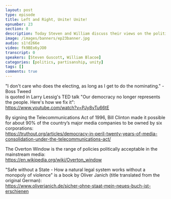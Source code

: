 ```yaml
---
layout: post
type: episode
title: Left and Right, Unite! Unite!
epnumber: 23
section: 0
description: Today Steven and William discuss their views on the political division into the left and right wings. They argue that this differentiation is unnecessary and artificial, as both groups have much to offer, but to solve different problems. This insight underlines how they should complement each other, rather than get at each other's throats.
image: /images/banners/ep23banner.jpg
audio: s1!d266e
video: fk9BEo6yJO0
transcript: 0
speakers: [Steven Guscott, William Blacoe]
categories: [politics, partisanship, unity]
tags: []
comments: true
---
```

"I don't care who does the electing, as long as I get to do the nominating." - Boss Tweed<br>
is quoted in Larry Lessig's TED talk "Our democracy no longer represents the people. Here's how we fix it":<br>
<a href="https://www.youtube.com/watch?v=PJy8vTu66tE">https://www.youtube.com/watch?v=PJy8vTu66tE</a>

By signing the Telecommunications Act of 1996, Bill Clinton made it possible for about 90% of the country’s major media companies to be owned by six corporations:<br>
<a href="https://truthout.org/articles/democracy-in-peril-twenty-years-of-media-consolidation-under-the-telecommunications-act/">https://truthout.org/articles/democracy-in-peril-twenty-years-of-media-consolidation-under-the-telecommunications-act/</a>

The Overton Window is the range of policies politically acceptable in the mainstream media:<br>
<a href="https://en.wikipedia.org/wiki/Overton_window">https://en.wikipedia.org/wiki/Overton_window</a>

"Safe without a State - How a natural legal system works without a monopoly of violence" is a book by Oliver Janich (title translated from the original German):<br>
<a href="https://www.oliverjanich.de/sicher-ohne-staat-mein-neues-buch-ist-erschienen">https://www.oliverjanich.de/sicher-ohne-staat-mein-neues-buch-ist-erschienen</a>